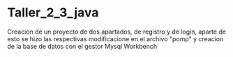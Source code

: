 # Taller_2_3_java
Creacion de un proyecto de dos apartados, de registro y de login, aparte de esto se hizo las respectivas modificacione en el archivo "pomp" y creacion de la base de datos con el gestor Mysql Workbench

